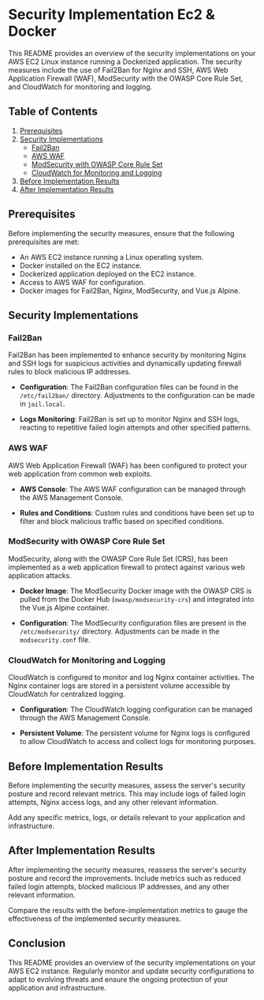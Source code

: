 # Security Implementation Ec2 & Docker

This README provides an overview of the security implementations on your AWS EC2 Linux instance running a Dockerized application. The security measures include the use of Fail2Ban for Nginx and SSH, AWS Web Application Firewall (WAF), ModSecurity with the OWASP Core Rule Set, and CloudWatch for monitoring and logging.

## Table of Contents

1. [Prerequisites](#prerequisites)
2. [Security Implementations](#security-implementations)
   - [Fail2Ban](#fail2ban)
   - [AWS WAF](#aws-waf)
   - [ModSecurity with OWASP Core Rule Set](#modsecurity-with-owasp-core-rule-set)
   - [CloudWatch for Monitoring and Logging](#cloudwatch-for-monitoring-and-logging)
3. [Before Implementation Results](#before-implementation-results)
4. [After Implementation Results](#after-implementation-results)

## Prerequisites

Before implementing the security measures, ensure that the following prerequisites are met:

- An AWS EC2 instance running a Linux operating system.
- Docker installed on the EC2 instance.
- Dockerized application deployed on the EC2 instance.
- Access to AWS WAF for configuration.
- Docker images for Fail2Ban, Nginx, ModSecurity, and Vue.js Alpine.

## Security Implementations

### Fail2Ban

Fail2Ban has been implemented to enhance security by monitoring Nginx and SSH logs for suspicious activities and dynamically updating firewall rules to block malicious IP addresses.

- **Configuration**: The Fail2Ban configuration files can be found in the `/etc/fail2ban/` directory. Adjustments to the configuration can be made in `jail.local`.

- **Logs Monitoring**: Fail2Ban is set up to monitor Nginx and SSH logs, reacting to repetitive failed login attempts and other specified patterns.

### AWS WAF

AWS Web Application Firewall (WAF) has been configured to protect your web application from common web exploits.

- **AWS Console**: The AWS WAF configuration can be managed through the AWS Management Console.

- **Rules and Conditions**: Custom rules and conditions have been set up to filter and block malicious traffic based on specified conditions.

### ModSecurity with OWASP Core Rule Set

ModSecurity, along with the OWASP Core Rule Set (CRS), has been implemented as a web application firewall to protect against various web application attacks.

- **Docker Image**: The ModSecurity Docker image with the OWASP CRS is pulled from the Docker Hub (`owasp/modsecurity-crs`) and integrated into the Vue.js Alpine container.

- **Configuration**: The ModSecurity configuration files are present in the `/etc/modsecurity/` directory. Adjustments can be made in the `modsecurity.conf` file.

### CloudWatch for Monitoring and Logging

CloudWatch is configured to monitor and log Nginx container activities. The Nginx container logs are stored in a persistent volume accessible by CloudWatch for centralized logging.

- **Configuration**: The CloudWatch logging configuration can be managed through the AWS Management Console.

- **Persistent Volume**: The persistent volume for Nginx logs is configured to allow CloudWatch to access and collect logs for monitoring purposes.

## Before Implementation Results

Before implementing the security measures, assess the server's security posture and record relevant metrics. This may include logs of failed login attempts, Nginx access logs, and any other relevant information.

Add any specific metrics, logs, or details relevant to your application and infrastructure.

## After Implementation Results

After implementing the security measures, reassess the server's security posture and record the improvements. Include metrics such as reduced failed login attempts, blocked malicious IP addresses, and any other relevant information.

Compare the results with the before-implementation metrics to gauge the effectiveness of the implemented security measures.

## Conclusion

This README provides an overview of the security implementations on your AWS EC2 instance. Regularly monitor and update security configurations to adapt to evolving threats and ensure the ongoing protection of your application and infrastructure.
